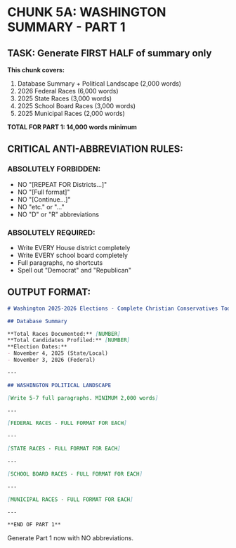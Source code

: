 # CHUNK 5A: WASHINGTON SUMMARY - PART 1

## TASK: Generate FIRST HALF of summary only

**This chunk covers:**
1. Database Summary + Political Landscape (2,000 words)
2. 2026 Federal Races (6,000 words)
3. 2025 State Races (3,000 words)
4. 2025 School Board Races (3,000 words)
5. 2025 Municipal Races (2,000 words)

**TOTAL FOR PART 1: 14,000 words minimum**

## CRITICAL ANTI-ABBREVIATION RULES:

### ABSOLUTELY FORBIDDEN:
- NO "[REPEAT FOR Districts...]"
- NO "[Full format]"
- NO "[Continue...]"
- NO "etc." or "..."
- NO "D" or "R" abbreviations

### ABSOLUTELY REQUIRED:
- Write EVERY House district completely
- Write EVERY school board completely
- Full paragraphs, no shortcuts
- Spell out "Democrat" and "Republican"

## OUTPUT FORMAT:

```markdown
# Washington 2025-2026 Elections - Complete Christian Conservatives Today Guide

## Database Summary

**Total Races Documented:** [NUMBER]
**Total Candidates Profiled:** [NUMBER]
**Election Dates:**
- November 4, 2025 (State/Local)
- November 3, 2026 (Federal)

---

## WASHINGTON POLITICAL LANDSCAPE

[Write 5-7 full paragraphs. MINIMUM 2,000 words]

---

[FEDERAL RACES - FULL FORMAT FOR EACH]

---

[STATE RACES - FULL FORMAT FOR EACH]

---

[SCHOOL BOARD RACES - FULL FORMAT FOR EACH]

---

[MUNICIPAL RACES - FULL FORMAT FOR EACH]

---

**END OF PART 1**
```

Generate Part 1 now with NO abbreviations.
